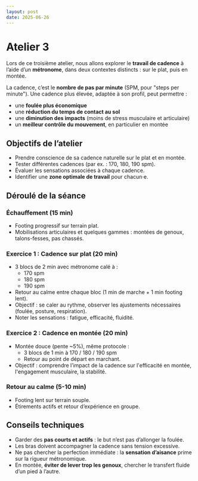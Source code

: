 ```yaml
---
layout: post
date: 2025-06-26
---
```


# Atelier 3 

Lors de ce troisième atelier, nous allons explorer le **travail de cadence** à
l’aide d’un **métronome**, dans deux contextes distincts : sur le plat, puis en
montée.

La cadence, c’est le **nombre de pas par minute** (SPM, pour "steps per
minute"). Une cadence plus élevée, adaptée à son profil, peut permettre :

- une **foulée plus économique**
- une **réduction du temps de contact au sol**
- une **diminution des impacts** (moins de stress musculaire et articulaire)
- un **meilleur contrôle du mouvement**, en particulier en montée

## Objectifs de l’atelier

- Prendre conscience de sa cadence naturelle sur le plat et en montée.
- Tester différentes cadences (par ex. : 170, 180, 190 spm).
- Évaluer les sensations associées à chaque cadence.
- Identifier une **zone optimale de travail** pour chacun·e.

## Déroulé de la séance

### Échauffement (15 min)

- Footing progressif sur terrain plat.
- Mobilisations articulaires et quelques gammes : montées de genoux, talons-fesses, pas chassés.

### Exercice 1 : Cadence sur plat (20 min)

- 3 blocs de 2 min avec métronome calé à :
  - 170 spm
  - 180 spm
  - 190 spm
- Retour au calme entre chaque bloc (1 min de marche + 1 min footing lent).
- Objectif : se caler au rythme, observer les ajustements nécessaires (foulée, posture, respiration).
- Noter les sensations : fatigue, efficacité, fluidité.

### Exercice 2 : Cadence en montée (20 min)

- Montée douce (pente ~5%), même protocole :
  - 3 blocs de 1 min à 170 / 180 / 190 spm
  - Retour au point de départ en marchant.
- Objectif : comprendre l’impact de la cadence sur l'efficacité en montée, l'engagement musculaire, la stabilité.

### Retour au calme (5-10 min)

- Footing lent sur terrain souple.
- Étirements actifs et retour d’expérience en groupe.

## Conseils techniques

- Garder des **pas courts et actifs** : le but n’est pas d’allonger la foulée.
- Les bras doivent accompagner la cadence sans tension excessive.
- Ne pas chercher la perfection immédiate : la **sensation d’aisance** prime sur la rigueur métronomique.
- En montée, **éviter de lever trop les genoux**, chercher le transfert fluide d’un pied à l’autre.

